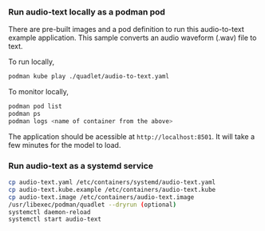 ### Run audio-text locally as a podman pod

There are pre-built images and a pod definition to run this audio-to-text example application.
This sample converts an audio waveform (.wav) file to text.

To run locally, 

```bash
podman kube play ./quadlet/audio-to-text.yaml
```
To monitor locally,

```bash
podman pod list
podman ps 
podman logs <name of container from the above>
```

The application should be acessible at `http://localhost:8501`. It will take a few minutes for the model to load. 

### Run audio-text as a systemd service

```bash
cp audio-text.yaml /etc/containers/systemd/audio-text.yaml
cp audio-text.kube.example /etc/containers/audio-text.kube
cp audio-text.image /etc/containers/audio-text.image
/usr/libexec/podman/quadlet --dryrun (optional)
systemctl daemon-reload
systemctl start audio-text
```
